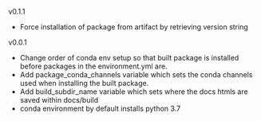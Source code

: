 v0.1.1
* Force installation of package from artifact by retrieving version string

v0.0.1
* Change order of conda env setup so that built package is installed before packages in the environment.yml are.
* Add package_conda_channels variable which sets the conda channels used when installing the built package.
* Add build_subdir_name variable which sets where the docs htmls are saved within docs/build
* conda environment by default installs python 3.7

